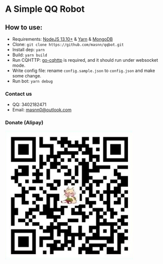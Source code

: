 # A Simple QQ Robot

## How to use:  

- Requirements:  [NodeJS 13.10+](nodejs.org) & [Yarn](yarnpkg.com) & [MongoDB](mongodb.com)
- Clone: `git clone https://github.com/masnn/qqbot.git`
- Install dep: `yarn`
- Build: `yarn build`
- Run CQHTTP: [go-cqhttp](https://github.com/mrs4s/gp-cqhttp) is required, and it should run under websocket mode.
- Write config file: rename `config.sample.json` to `config.json` and make some change.
- Run bot: `yarn debug`

### Contact us

- QQ: 3402182471
- Email: masnn0@outlook.com

### Donate (Alipay)

![alipay](./alipay.png)  
